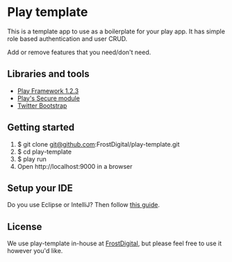 Play template
=============

This is a template app to use as a boilerplate for your play app. It has simple role based authentication and user CRUD.

Add or remove features that you need/don't need.

Libraries and tools
-------------------

* [Play Framework 1.2.3](http://www.playframework.org/)
* [Play's Secure module](http://www.playframework.org/documentation/1.2.3/secure)
* [Twitter Bootstrap](http://twitter.github.com/bootstrap/)

Getting started
---------------

1. $ git clone git@github.com:FrostDigital/play-template.git
2. $ cd play-template
3. $ play run
4. Open http://localhost:9000 in a browser

Setup your IDE
--------------

Do you use Eclipse or IntelliJ? Then follow [this guide](http://www.playframework.org/documentation/1.2.3/ide).

License
-------

We use play-template in-house at [FrostDigital](http://frostdigital.se), but please feel free to use it however you'd like. 